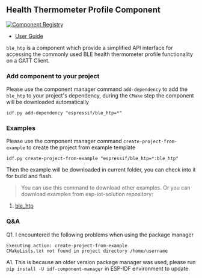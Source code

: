 ## Health Thermometer Profile Component

[![Component Registry](https://components.espressif.com/components/espressif/ble_htp/badge.svg)](https://components.espressif.com/components/espressif/ble_htp)

- [User Guide](https://docs.espressif.com/projects/espressif-esp-iot-solution/en/latest/bluetooth/ble_profiles.html)

``ble_htp`` is a component which provide a simplified API interface for accessing the commonly used BLE health thermometer profile functionality on a GATT Client.

### Add component to your project

Please use the component manager command `add-dependency` to add the `ble_htp` to your project's dependency, during the `CMake` step the component will be downloaded automatically

```
idf.py add-dependency "espressif/ble_htp=*"
```

### Examples

Please use the component manager command `create-project-from-example` to create the project from example template

```
idf.py create-project-from-example "espressif/ble_htp=*:ble_htp"
```

Then the example will be downloaded in current folder, you can check into it for build and flash.

> You can use this command to download other examples. Or you can download examples from esp-iot-solution repository:
1. [ble_htp](https://github.com/espressif/esp-iot-solution/tree/master/examples/bluetooth/ble_profiles/ble_htp)

### Q&A

Q1. I encountered the following problems when using the package manager

```
Executing action: create-project-from-example
CMakeLists.txt not found in project directory /home/username
```

A1. This is because an older version package manager was used, please run `pip install -U idf-component-manager` in ESP-IDF environment to update.
